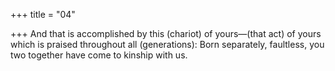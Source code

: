 +++
title = "04"

+++
And that is accomplished by this (chariot) of yours—(that act) of yours  which is praised throughout all (generations):
Born separately, faultless, you two together have come to kinship
with us.